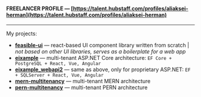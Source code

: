 #### FREELANCER PROFILE — [https://talent.hubstaff.com/profiles/aliaksei-herman](https://talent.hubstaff.com/profiles/aliaksei-herman)

---

My projects:

* [**feasible-ui**](https://aliakseiherman.github.io/feasible-ui) — react-based UI component library written from scratch | _not based on other UI libraries, serves as a boilerplate for a web app_
* [**eixample**](https://github.com/aliakseiherman/eixample) — multi-tenant ASP.NET Core architecture: `EF Core + PostgreSQL + React, Vue, Angular`
* [**eixample_webapi2**](https://github.com/aliakseiherman/eixample_webapi2) — same as above, only for proprietary ASP.NET: `EF + SQLServer + React, Vue, Angular`
* [**mern-multitenancy**](https://github.com/aliakseiherman/mern-multitenancy) — multi-tenant MERN architecture
* [**pern-multitenancy**](https://github.com/aliakseiherman/pern-multitenancy) — multi-tenant PERN architecture
